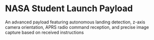 # NASA Student Launch Payload

An advanced payload featuring autonomous landing detection, z-axis camera orientation, APRS radio command reception, and precise image capture based on received instructions

